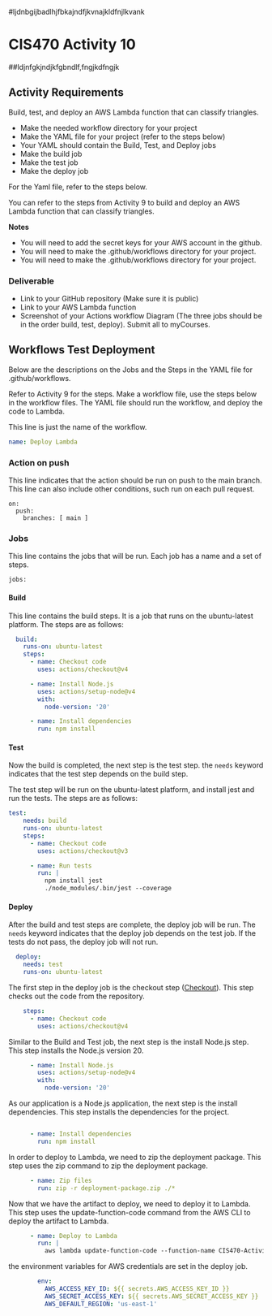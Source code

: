 
#ljdnbgijbadlhjfbkajndfjkvnajkldfnjlkvank
# CIS470 Activity 10
##ldjnfgkjndjkfgbndlf,fngjkdfngjk

## Activity Requirements

Build, test, and deploy an AWS Lambda function that can classify triangles.

- Make the needed workflow directory for your project
- Make the YAML file for your project (refer to the steps below)
- Your YAML should contain the Build, Test, and Deploy jobs
- Make the build job
- Make the test job
- Make the deploy job

For the Yaml file, refer to the steps below.

You can refer to the steps from Activity 9 to build and deploy an AWS Lambda function that can classify triangles.

**Notes**<br> 
- You will need to add the secret keys for your AWS account in the github. 
- You will need to make the .github/workflows directory for your project.
- You will need to make the .github/workflows directory for your project.

### Deliverable
- Link to your GitHub repository (Make sure it is public)
- Link to your AWS Lambda function
- Screenshot of your Actions workflow Diagram (The three jobs should be in the order build, test, deploy).
Submit all to  myCourses.


## Workflows Test Deployment

Below are the descriptions on the Jobs and the Steps in the YAML file for .github/workflows.

Refer to Activity 9 for the steps. Make a workflow file, use the steps below in the workflow files. The YAML file should run the workflow, and deploy the code to Lambda.

This line is just the name of the workflow.
```yaml
name: Deploy Lambda
```


### Action on push
This line indicates that the action should be run on push to the main branch. This line can also include other conditions, such run on each pull request.

```
on:
  push:
    branches: [ main ]
```
### Jobs
This line contains the jobs that will be run. Each job has a name and a set of steps.

```
jobs:
```

#### Build

This line contains the build steps. It is a job that runs on the ubuntu-latest platform. The steps are as follows:

```yaml
  build:
    runs-on: ubuntu-latest
    steps:
      - name: Checkout code
        uses: actions/checkout@v4

      - name: Install Node.js
        uses: actions/setup-node@v4
        with: 
          node-version: '20'

      - name: Install dependencies
        run: npm install
```

#### Test

Now the build is completed, the next step is the test step.
the ```needs``` keyword indicates that the test step depends on the build step.

The test step will be run on the ubuntu-latest platform, and install jest and run the tests. The steps are as follows:

```yaml
test:
    needs: build
    runs-on: ubuntu-latest
    steps:
      - name: Checkout code
        uses: actions/checkout@v3

      - name: Run tests
        run: |
          npm install jest
          ./node_modules/.bin/jest --coverage
```



#### Deploy

After the build and test steps are complete, the deploy job will be run.
The ```needs``` keyword indicates that the deploy job depends on the test job. If the tests do not pass, the deploy job will not run.


```yaml
  deploy:
    needs: test
    runs-on: ubuntu-latest
```

The first step in the deploy job is the checkout step (<a href="https://github.com/actions/checkout">Checkout</a>). This step checks out the code from the repository. 

```yaml
    steps:
      - name: Checkout code
        uses: actions/checkout@v4
```

Similar to the Build and Test job, the next step is the install Node.js step. This step installs the Node.js version 20.

```yaml
      - name: Install Node.js
        uses: actions/setup-node@v4
        with: 
          node-version: '20'
```

As our application is a Node.js application, the next step is the install dependencies. This step installs the dependencies for the project.

```yaml

      - name: Install dependencies
        run: npm install
```
In order to deploy to Lambda, we need to zip the deployment package. This step uses the zip command to zip the deployment package.

```yaml
      - name: Zip files
        run: zip -r deployment-package.zip ./*
```
Now that we have the artifact to deploy, we need to deploy it to Lambda. This step uses the update-function-code command from the AWS CLI to deploy the artifact to Lambda.

```yaml
      - name: Deploy to Lambda
        run: |
          aws lambda update-function-code --function-name CIS470-Activity-8 --zip-file fileb://deployment-package.zip
```
the environment variables for AWS credentials are set in the deploy job.

```yaml
        env:
          AWS_ACCESS_KEY_ID: ${{ secrets.AWS_ACCESS_KEY_ID }}
          AWS_SECRET_ACCESS_KEY: ${{ secrets.AWS_SECRET_ACCESS_KEY }}
          AWS_DEFAULT_REGION: 'us-east-1'
```
